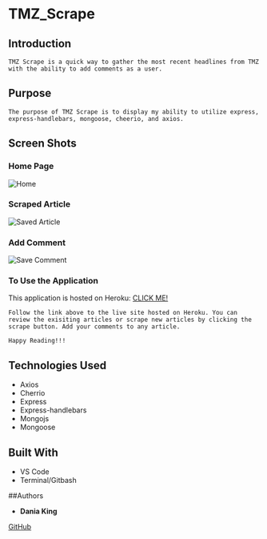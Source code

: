 # TMZ_Scrape

## Introduction

    TMZ Scrape is a quick way to gather the most recent headlines from TMZ with the ability to add comments as a user.

## Purpose

    The purpose of TMZ Scrape is to display my ability to utilize express, express-handlebars, mongoose, cheerio, and axios.

## Screen Shots

### Home Page

![Home](https://res.cloudinary.com/dking14/image/upload/v1595304556/TMZ%20Scrape/tmz_banner_i0jmpg.jpg "Home Page")

### Scraped Article

![Saved Article](https://res.cloudinary.com/dking14/image/upload/v1595304560/TMZ%20Scrape/tmz_scrape_story_za19er.jpg "Saved Article")

### Add Comment

![Save Comment](https://res.cloudinary.com/dking14/image/upload/v1595304563/TMZ%20Scrape/tmz_add_comment_c679if.jpg "Save Comment")


### To Use the Application

This application is hosted on Heroku: [CLICK ME!](https://tmz-scrape.herokuapp.com/)


    Follow the link above to the live site hosted on Heroku. You can review the exisiting articles or scrape new articles by clicking the scrape button. Add your comments to any article.

    Happy Reading!!!


## Technologies Used

* Axios
* Cherrio
* Express
* Express-handlebars
* Mongojs
* Mongoose


## Built With

* VS Code
* Terminal/Gitbash

##Authors
* **Dania King**




[GitHub](https://github.com/Nappyloc/TMZ_Scrape)
